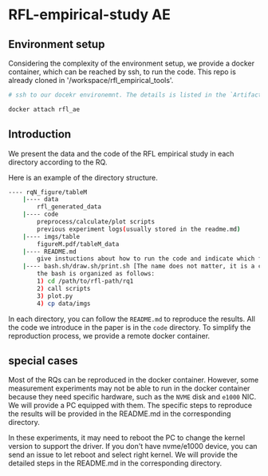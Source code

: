 # RFL-empirical-study AE

## Environment setup

Considering the complexity of the environment setup, we provide a docker container, which can be reached by ssh, to run the code.
This repo is already cloned in '/workspace/rfl_empirical_tools'.

```bash
# ssh to our docekr environemnt. The details is listed in the `Artifact Location`  section of the ATC AE system.

docker attach rfl_ae
```

## Introduction

We present the data and the code of the RFL empirical study in each directory according to the RQ.
<!-- After collecting all the results, you can run the `bash.sh` file in that directory to generate the figures in `.pdf` format. -->
Here is an example of the directory structure.

```bash
---- rqN_figure/tableM  
    |---- data  
        rfl_generated_data  
    |---- code  
        preprocess/calculate/plot scripts  
        previous experiment logs(usually stored in the readme.md)
    |---- imgs/table  
        figureM.pdf/tableM_data  
    |---- README.md  
        give instuctions about how to run the code and indicate which figures/table/text this repo corresponds to  
    |---- bash.sh/draw.sh/print.sh [The name does not matter, it is a collection of script to run/plot the data]
        the bash is organized as follows:  
        1) cd /path/to/rfl-path/rq1  
        2) call scripts  
        3) plot.py  
        4) cp data/imgs  
```

In each directory, you can follow the `README.md` to reproduce the results.
All the code we introduce in the paper is in the `code` directory.
To simplify the reproduction process, we provide a remote docker container.


## special cases

Most of the RQs can be reproduced in the docker container. 
However, some measurement experiments may not be able to run in the docker container because they need specific hardware, such as the `NVME` disk and `e1000` NIC.
We will provide a PC equipped with them.
The specific steps to reproduce the results will be provided in the README.md in the corresponding directory.

In these experiments, it may need to reboot the PC to change the kernel version to support the driver. If you don't have nvme/e1000 device, you can send an issue to let reboot and select right kernel. We will provide the detailed steps in the README.md in the corresponding directory.
